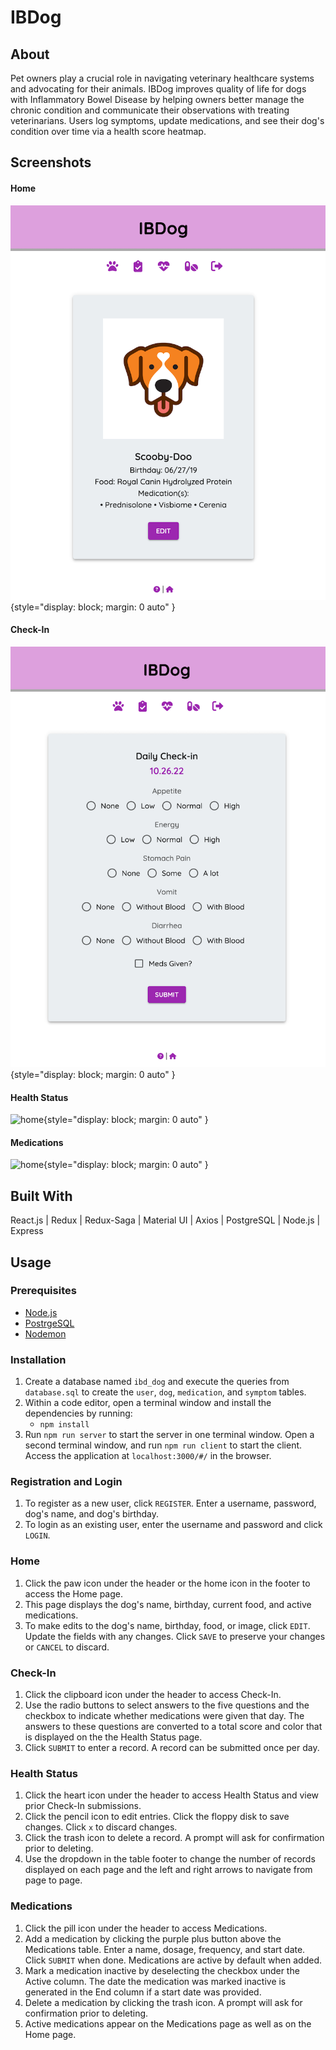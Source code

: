 
# IBDog

## About

Pet owners play a crucial role in navigating veterinary healthcare systems and advocating for their animals. IBDog improves quality of life for dogs with Inflammatory Bowel Disease by helping owners better manage the chronic condition and communicate their observations with treating veterinarians. Users log symptoms, update medications, and see their dog's condition over time via a health score heatmap. 

## Screenshots

#### Home
![home](public/images/home.png){style="display: block; margin: 0 auto" }

#### Check-In
![home](public/images/checkin.png){style="display: block; margin: 0 auto" }

#### Health Status
![home](public/imagess/healthstatus.png){style="display: block; margin: 0 auto" }

#### Medications
![home](public/imagess/healthstatus.png){style="display: block; margin: 0 auto" }

## Built With

React.js | Redux | Redux-Saga | Material UI | Axios | PostgreSQL | Node.js | Express

## Usage

### Prerequisites

- [Node.js](https://nodejs.org/en/)
- [PostrgeSQL](https://www.postgresql.org/)
- [Nodemon](https://nodemon.io/)

### Installation

1. Create a database named `ibd_dog` and execute the queries from `database.sql` to create the `user`, `dog`, `medication`, and `symptom` tables. 
2. Within a code editor, open a terminal window and install the dependencies by running:
    - `npm install`
3. Run `npm run server` to start the server in one terminal window. Open a second terminal window, and run `npm run client` to start the client. Access the application at `localhost:3000/#/` in the browser.

### Registration and Login

1. To register as a new user, click `REGISTER`. Enter a username, password, dog's name, and dog's birthday.
2. To login as an existing user, enter the username and password and click `LOGIN`. 

### Home

1. Click the paw icon under the header or the home icon in the footer to access the Home page. 
2. This page displays the dog's name, birthday, current food, and active medications.
3. To make edits to the dog's name, birthday, food, or image, click `EDIT`. Update the fields with any changes. Click `SAVE` to preserve your changes or `CANCEL` to discard.

### Check-In

1. Click the clipboard icon under the header to access Check-In.
2. Use the radio buttons to select answers to the five questions and the checkbox to indicate whether medications were given that day. The answers to these questions are converted to a total score and color that is displayed on the the Health Status page.
3. Click `SUBMIT` to enter a record. A record can be submitted once per day.

### Health Status

1. Click the heart icon under the header to access Health Status and view prior Check-In submissions.
2. Click the pencil icon to edit entries. Click the floppy disk to save changes. Click `x` to discard changes. 
3. Click the trash icon to delete a record. A prompt will ask for confirmation prior to deleting.
4. Use the dropdown in the table footer to change the number of records displayed on each page and the left and right arrows to navigate from page to page. 

### Medications

1. Click the pill icon under the header to access Medications.
2. Add a medication by clicking the purple plus button above the Medications table. Enter a name, dosage, frequency, and start date. Click `SUBMIT` when done. Medications are active by default when added.
3. Mark a medication inactive by deselecting the checkbox under the Active column. The date the medication was marked inactive is generated in the End column if a start date was provided.
4. Delete a medication by clicking the trash icon. A prompt will ask for confirmation prior to deleting.
5. Active medications appear on the Medications page as well as on the Home page. 






